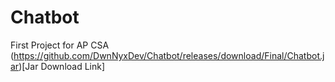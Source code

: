 # Chatbot
First Project for AP CSA
(https://github.com/DwnNyxDev/Chatbot/releases/download/Final/Chatbot.jar)[Jar Download Link]
